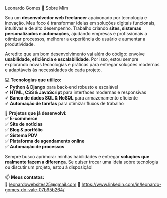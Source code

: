 Leonardo Gomes
👋 Sobre Mim  

Sou um **desenvolvedor web freelancer** apaixonado por tecnologia e inovação. Meu foco é transformar ideias em soluções digitais funcionais, intuitivas e de alto desempenho. Trabalho criando **sites, sistemas personalizados e automações**, ajudando empresas e profissionais a otimizar processos, melhorar a experiência do usuário e aumentar a produtividade.  

Acredito que um bom desenvolvimento vai além do código: envolve **usabilidade, eficiência e escalabilidade**. Por isso, estou sempre explorando novas tecnologias e práticas para entregar soluções modernas e adaptáveis às necessidades de cada projeto.  

💻 **Tecnologias que utilizo:**  
✔ **Python & Django** para back-end robusto e escalável  
✔ **HTML, CSS & JavaScript** para interfaces modernas e responsivas  
✔ **Banco de dados SQL & NoSQL** para armazenamento eficiente  
✔ **Automação de tarefas** para otimizar fluxos de trabalho  

🚀 **Projetos que já desenvolvi:**  
✅ **E-commerce**  
✅ **Site de notícias**  
✅ **Blog & portfólio**  
✅ **Sistema PDV**  
✅ **Plataforma de agendamento online**  
✅ **Automação de processos**  

Sempre busco aprimorar minhas habilidades e entregar **soluções que realmente fazem a diferença**. Se quiser trocar uma ideia sobre tecnologia ou discutir um projeto, estou à disposição!  

📫 **Meus contatos:**   
📧 leonardowebsites25@gmail.com
💼 https://www.linkedin.com/in/leonardo-gomes-do-vale-07b95b264/
